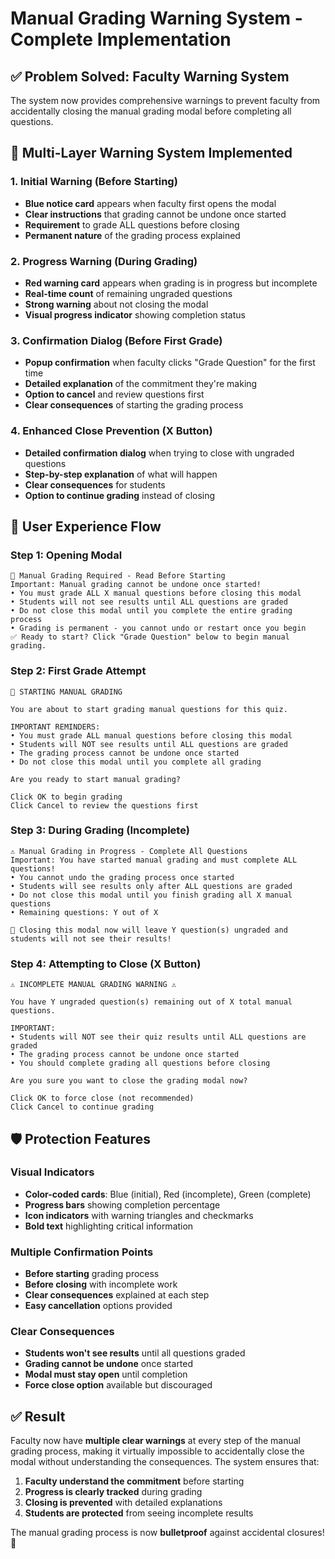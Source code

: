 # Manual Grading Warning System - Complete Implementation

## ✅ **Problem Solved: Faculty Warning System**

The system now provides comprehensive warnings to prevent faculty from accidentally closing the manual grading modal before completing all questions.

## 🚨 **Multi-Layer Warning System Implemented**

### **1. Initial Warning (Before Starting)**
- **Blue notice card** appears when faculty first opens the modal
- **Clear instructions** that grading cannot be undone once started
- **Requirement** to grade ALL questions before closing
- **Permanent nature** of the grading process explained

### **2. Progress Warning (During Grading)**
- **Red warning card** appears when grading is in progress but incomplete
- **Real-time count** of remaining ungraded questions
- **Strong warning** about not closing the modal
- **Visual progress indicator** showing completion status

### **3. Confirmation Dialog (Before First Grade)**
- **Popup confirmation** when faculty clicks "Grade Question" for the first time
- **Detailed explanation** of the commitment they're making
- **Option to cancel** and review questions first
- **Clear consequences** of starting the grading process

### **4. Enhanced Close Prevention (X Button)**
- **Detailed confirmation dialog** when trying to close with ungraded questions
- **Step-by-step explanation** of what will happen
- **Clear consequences** for students
- **Option to continue grading** instead of closing

## 🎯 **User Experience Flow**

### **Step 1: Opening Modal**
```
📝 Manual Grading Required - Read Before Starting
Important: Manual grading cannot be undone once started!
• You must grade ALL X manual questions before closing this modal
• Students will not see results until ALL questions are graded
• Do not close this modal until you complete the entire grading process
• Grading is permanent - you cannot undo or restart once you begin
✅ Ready to start? Click "Grade Question" below to begin manual grading.
```

### **Step 2: First Grade Attempt**
```
🎯 STARTING MANUAL GRADING

You are about to start grading manual questions for this quiz.

IMPORTANT REMINDERS:
• You must grade ALL manual questions before closing this modal
• Students will NOT see results until ALL questions are graded
• The grading process cannot be undone once started
• Do not close this modal until you complete all grading

Are you ready to start manual grading?

Click OK to begin grading
Click Cancel to review the questions first
```

### **Step 3: During Grading (Incomplete)**
```
⚠️ Manual Grading in Progress - Complete All Questions
Important: You have started manual grading and must complete ALL questions!
• You cannot undo the grading process once started
• Students will see results only after ALL questions are graded
• Do not close this modal until you finish grading all X manual questions
• Remaining questions: Y out of X

🚨 Closing this modal now will leave Y question(s) ungraded and students will not see their results!
```

### **Step 4: Attempting to Close (X Button)**
```
⚠️ INCOMPLETE MANUAL GRADING WARNING ⚠️

You have Y ungraded question(s) remaining out of X total manual questions.

IMPORTANT:
• Students will NOT see their quiz results until ALL questions are graded
• The grading process cannot be undone once started
• You should complete grading all questions before closing

Are you sure you want to close the grading modal now?

Click OK to force close (not recommended)
Click Cancel to continue grading
```

## 🛡️ **Protection Features**

### **Visual Indicators**
- **Color-coded cards**: Blue (initial), Red (incomplete), Green (complete)
- **Progress bars** showing completion percentage
- **Icon indicators** with warning triangles and checkmarks
- **Bold text** highlighting critical information

### **Multiple Confirmation Points**
- **Before starting** grading process
- **Before closing** with incomplete work
- **Clear consequences** explained at each step
- **Easy cancellation** options provided

### **Clear Consequences**
- **Students won't see results** until all questions graded
- **Grading cannot be undone** once started
- **Modal must stay open** until completion
- **Force close option** available but discouraged

## ✅ **Result**

Faculty now have **multiple clear warnings** at every step of the manual grading process, making it virtually impossible to accidentally close the modal without understanding the consequences. The system ensures that:

1. **Faculty understand the commitment** before starting
2. **Progress is clearly tracked** during grading
3. **Closing is prevented** with detailed explanations
4. **Students are protected** from seeing incomplete results

The manual grading process is now **bulletproof** against accidental closures! 🎉
